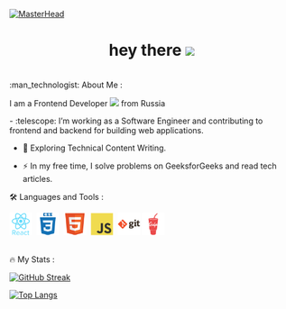 [![MasterHead](https://firebasestorage.googleapis.com/v0/b/flexi-coding.appspot.com/o/dempgi7-520f8d5f-63d4-4453-8822-dbc149ae27f8.gif?alt=media&token=91c0c7b2-93c3-4029-b011-1a8703c5730d)](https://rishavchanda.io)
<div id="header" align="center">
  <h1>
  hey there <img src="https://media.giphy.com/media/hvRJCLFzcasrR4ia7z/giphy.gif" width="30px"/>
</h1>


</div>
  <div> <img src="https://komarev.com/ghpvc/?username=kenform&style=flat-square&color=blue" alt=""/></div>
:man_technologist: About Me :
<p>
  I am a Frontend  Developer <img src="https://media.giphy.com/media/WUlplcMpOCEmTGBtBW/giphy.gif" width="30"> from Russia
</p>
- :telescope: I’m working as a Software Engineer and contributing to frontend and backend for building web applications.

- :seedling: Exploring Technical Content Writing.

- :zap: In my free time, I solve problems on GeeksforGeeks and read tech articles.
  
:hammer_and_wrench: Languages and Tools :
<Br>
<div>
  <img src="https://github.com/devicons/devicon/blob/master/icons/react/react-original-wordmark.svg" title="React" alt="React" width="40" height="40"/>&nbsp;
  <img src="https://github.com/devicons/devicon/blob/master/icons/css3/css3-plain-wordmark.svg"  title="CSS3" alt="CSS" width="40" height="40"/>&nbsp;
  <img src="https://github.com/devicons/devicon/blob/master/icons/html5/html5-original.svg" title="HTML5" alt="HTML" width="40" height="40"/>&nbsp;
  <img src="https://github.com/devicons/devicon/blob/master/icons/javascript/javascript-original.svg" title="JavaScript" alt="JavaScript" width="40" height="40"/>&nbsp;
  <img src="https://github.com/devicons/devicon/blob/master/icons/git/git-original-wordmark.svg" title="Git" **alt="Git" width="40" height="40"/>
    <img src="https://github.com/devicons/devicon/blob/master/icons/gulp/gulp-plain.svg" title="Gulp" **alt="Git" width="40" height="40"/>
</div>
<br>

 :fire: My Stats :
 
[![GitHub Streak](http://github-readme-streak-stats.herokuapp.com?user=kenform&theme=dark&hide_border=true)](https://git.io/streak-stats)

[![Top Langs](https://github-readme-stats.vercel.app/api/top-langs/?username=kenform)](https://github.com/anuraghazra/github-readme-stats)

